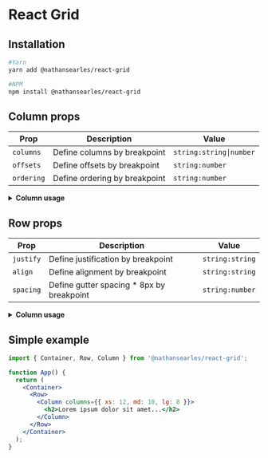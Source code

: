 # React Grid

## Installation

```bash
#Yarn
yarn add @nathansearles/react-grid

#NPM
npm install @nathansearles/react-grid
```

## Column props

| Prop       | Description                   | Value                   |
| ---------- | ----------------------------- | ----------------------- |
| `columns`  | Define columns by breakpoint  | `string:string\|number` |
| `offsets`  | Define offsets by breakpoint  | `string:number`         |
| `ordering` | Define ordering by breakpoint | `string:number`         |

<details>

<summary><b>Column usage</b></summary>

**Columns**

Values: `1 | 2 | 3 | 4 | 5 | 6 | 7 | 8 | 9 | 10 | 11 | 12 | 'auto'`

```jsx
<Column columns={{ xs: 12, md: 10, xl: 8 }}>Lorem ipsum...</Column>
```

**Offsets**

Values: `1 | 2 | 3 | 4 | 5 | 6 | 7 | 8 | 9 | 10 | 11 | 12`

```jsx
<Column offsets={{ xs: 1, md: 2, xl: 4 }}>Lorem ipsum...</Column>
```

**Ordering**

Values: any number

```jsx
<Column ordering={{ xs: 1, md: 2, xl: 1 }}>Lorem ipsum...</Column>
```

</details>

## Row props

| Prop      | Description                                | Value           |
| --------- | ------------------------------------------ | --------------- |
| `justify` | Define justification by breakpoint         | `string:string` |
| `align`   | Define alignment by breakpoint             | `string:string` |
| `spacing` | Define gutter spacing \* 8px by breakpoint | `string:number` |

<details>

<summary><b>Column usage</b></summary>

**Justify**

Values: `'normal' | 'start' | 'center' | 'end'`

```jsx
<Row justify={{ xs: 'center', md: 'start', xl: 'end' }}>Lorem ipsum...</Row>
```

**Align**

Values: `'normal' | 'start' | 'center' | 'end'`

```jsx
<Row align={{ xs: 'center', md: 'start', xl: 'end' }}>Lorem ipsum...</Row>
```

**Spacing**

Values: `0 | 1 | 2 | 3 | 4`

```jsx
<Row align={{ xs: 'center', md: 'start', xl: 'end' }}>Lorem ipsum...</Row>
```

</details>

## Simple example

```jsx
import { Container, Row, Column } from '@nathansearles/react-grid';

function App() {
  return (
    <Container>
      <Row>
        <Column columns={{ xs: 12, md: 10, lg: 8 }}>
          <h2>Lorem ipsum dolor sit amet...</h2>
        </Column>
      </Row>
    </Container>
  );
}
```
